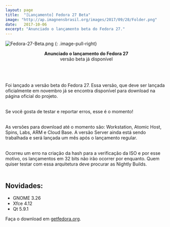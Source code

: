 ```yaml
---
layout: page
title:  "[Lançamento] Fedora 27 Beta"
image: "http://ap.imagnensbrasil.org/images/2017/09/28/Folder.png"
date:   2017-10-06
excerpt: "Anunciado o lançamento beta do Fedora 27."
---
```


![Fedora-27-Beta.png](http://ap.imagensbrasil.org/images/2017/10/06/Fedora-27-Beta.png)
{: .image-pull-right}

<center><b>Anunciado o lançamento do Fedora 27</b><br> versão beta já disponível</center><br><br><br><p align="justify">

Foi lançado a versão beta do Fedora 27. Essa versão, que deve ser lançada oficialmente em novembro já se encontra disponível para download na página oficial do projeto.<br><br>

Se você gosta de testar e reportar erros, esse é o momento! <br><br>

As versões para download até o momento são: Workstation, Atomic Host, Spins, Labs, ARM e Cloud Base. A versão Server ainda está sendo trabalhada e será lançada um mês após o lançamento regular.<br><br>

Ocorreu um erro na criação da hash para a verificação da ISO e por esse motivo, os lançamentos em 32 bits não irão ocorrer por enquanto. Quem quiser testar com essa arquitetura deve procurar as Nightly Builds.<br><br>

## Novidades:<br>
* GNOME 3.26
* Xfce 4.12
* Qt 5.9.1

Faça o download em [getfedora.org](getfedora.org).<br><br>
